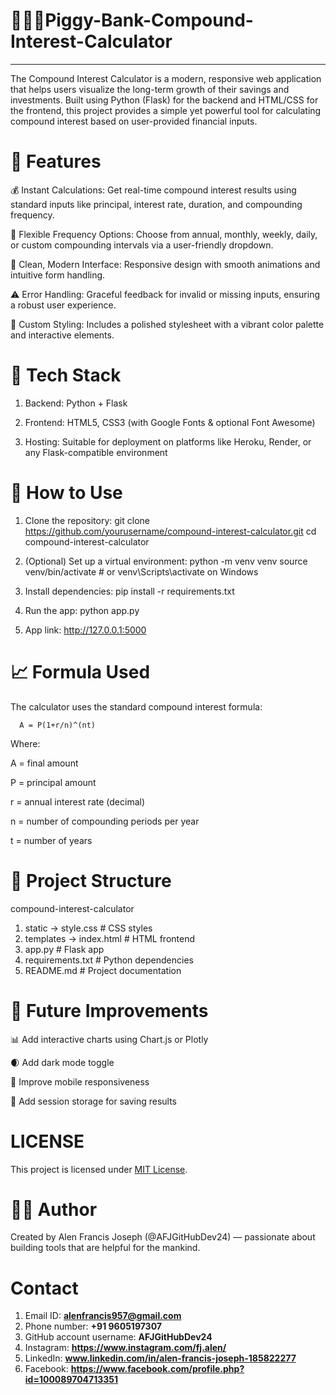 # 🐖💼🤵Piggy-Bank-Compound-Interest-Calculator
---
The Compound Interest Calculator is a modern, responsive web application that helps users visualize the long-term growth of their savings and investments. Built using Python (Flask) for the backend and HTML/CSS for the frontend, this project provides a simple yet powerful tool for calculating compound interest based on user-provided financial inputs.

# 🚀 Features

💰 Instant Calculations: Get real-time compound interest results using standard inputs like principal, interest rate, duration, and compounding frequency.

📅 Flexible Frequency Options: Choose from annual, monthly, weekly, daily, or custom compounding intervals via a user-friendly dropdown.

🧮 Clean, Modern Interface: Responsive design with smooth animations and intuitive form handling.

⚠️ Error Handling: Graceful feedback for invalid or missing inputs, ensuring a robust user experience.

🎨 Custom Styling: Includes a polished stylesheet with a vibrant color palette and interactive elements.

# 🔧 Tech Stack
1. Backend: Python + Flask

2. Frontend: HTML5, CSS3 (with Google Fonts & optional Font Awesome)

3. Hosting: Suitable for deployment on platforms like Heroku, Render, or any Flask-compatible environment

# 📝 How to Use
1. Clone the repository:
    git clone https://github.com/yourusername/compound-interest-calculator.git
    cd compound-interest-calculator

2. (Optional) Set up a virtual environment:
   python -m venv venv
   source venv/bin/activate  # or venv\Scripts\activate on Windows

3. Install dependencies:
   pip install -r requirements.txt

4. Run the app:
   python app.py

5. App link:
   http://127.0.0.1:5000

# 📈 Formula Used
The calculator uses the standard compound interest formula:

      A = P(1+r/n)^(nt)
 
Where:

A = final amount

P = principal amount

r = annual interest rate (decimal)

n = number of compounding periods per year

t = number of years

# 📂 Project Structure
compound-interest-calculator
1. static -> style.css        # CSS styles
2. templates -> index.html    # HTML frontend
3. app.py                     # Flask app
4. requirements.txt           # Python dependencies
5. README.md                  # Project documentation

# 🌟 Future Improvements
📊 Add interactive charts using Chart.js or Plotly

🌒 Add dark mode toggle

📱 Improve mobile responsiveness

🔐 Add session storage for saving results

# LICENSE
This project is licensed under [MIT License](LICENSE).

# 🧑‍💻 Author
Created by Alen Francis Joseph (@AFJGitHubDev24) — passionate about building tools that are helpful for the mankind.

# Contact
1. Email ID: **alenfrancis957@gmail.com**
2. Phone number: **+91 9605197307**
3. GitHub account username: **AFJGitHubDev24**
4. Instagram: **https://www.instagram.com/fj.alen/**
5. LinkedIn: **www.linkedin.com/in/alen-francis-joseph-185822277**
6. Facebook: **https://www.facebook.com/profile.php?id=100089704713351**

   
